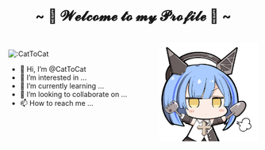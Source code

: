 <body>
 
<h1 align="center">~ 💖 𝓦𝓮𝓵𝓬𝓸𝓶𝓮 𝓽𝓸 𝓶𝔂 𝓟𝓻𝓸𝓯𝓲𝓵𝓮 💖 ~</h1>
<br>
<img src="https://raw.githubusercontent.com/CatToCat/CatToCat/main/Gascogne.png"  height="200" width="200" align="right">
 

  ![:CatToCat](https://count.getloli.com/get/@:CatToCat)
- 👋 Hi, I’m @CatToCat
- 👀 I’m interested in ...
- 🌱 I’m currently learning ...
- 💞️ I’m looking to collaborate on ...
- 📫 How to reach me ...
</div>
</body>
